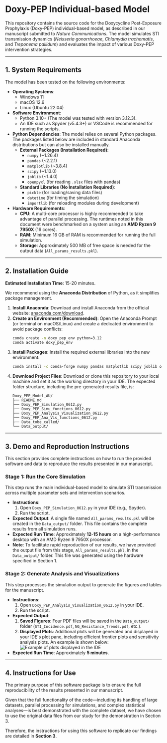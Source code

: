 # **Doxy-PEP Individual-based Model**

This repository contains the source code for the Doxycycline Post-Exposure Prophylaxis (Doxy-PEP) individual-based model, as described in our manuscript submitted to *Nature Communications*. The model simulates STI transmission dynamics (*Neisseria gonorrhoeae*, *Chlamydia trachomatis*, and *Treponema pallidum*) and evaluates the impact of various Doxy-PEP intervention strategies.

***

## **1. System Requirements**

The model has been tested on the following environments:

* **Operating Systems**:
    * Windows 11
    * macOS 12.6
    * Linux (Ubuntu 22.04)
* **Software Environment**:
    * Python 3.10+ (The model was tested with version 3.12.3).
    * An IDE such as Spyder (v5.4.3+) or VSCode is recommended for running the scripts.
* **Python Dependencies**:
    The model relies on several Python packages. The packages listed below are included in standard Anaconda distributions but can also be installed manually.
    * **External Packages (Installation Required)**:
        * `numpy` (~1.26.4)
        * `pandas` (~2.2.1)
        * `matplotlib` (~3.8.4)
        * `scipy` (~1.13.0)
        * `joblib` (~1.4.0)
        * `openpyxl` (for reading `.xlsx` files with pandas)
    * **Standard Libraries (No Installation Required)**:
        * `pickle` (for loading/saving data files)
        * `datetime` (for timing the simulation)
        * `importlib` (for reloading modules during development)
* **Hardware Requirements**:
    * **CPU**: A multi-core processor is highly recommended to take advantage of parallel processing. The runtimes noted in this document were benchmarked on a system using an **AMD Ryzen 9 7950X** (16 cores).
    * **RAM**: Minimum 16 GB of RAM is recommended for running the full simulation.
    * **Storage**: Approximately 500 MB of free space is needed for the output data (`All_params_results.pkl`).

***

## **2. Installation Guide**

**Estimated Installation Time**: 15-20 minutes.

We recommend using the **Anaconda Distribution** of Python, as it simplifies package management.

1.  **Install Anaconda**: Download and install Anaconda from the official website: [anaconda.com/download](https://www.anaconda.com/download).
2.  **Create an Environment (Recommended)**: Open the Anaconda Prompt (or terminal on macOS/Linux) and create a dedicated environment to avoid package conflicts:
    ```bash
    conda create -n doxy_pep_env python=3.12
    conda activate doxy_pep_env
    ```
3.  **Install Packages**: Install the required external libraries into the new environment:
    ```bash
    conda install -c conda-forge numpy pandas matplotlib scipy joblib openpyxl
    ```
4.  **Download Project Files**: Download or clone this repository to your local machine and set it as the working directory in your IDE. The expected folder structure, including the pre-generated results file, is:
    ```
    Doxy_PEP_Model_AU/
    ├── README.md
    ├── Doxy_PEP_Simulation_0612.py
    ├── Doxy_PEP_Simu_functions_0612.py
    ├── Doxy_PEP_Analysis_Visualization_0612.py
    ├── Doxy_PEP_Ana_Vis_functions_0612.py
    ├── Data_tobe_called/
    └── Data_output/
    ```

***

## **3. Demo and Reproduction Instructions**

This section provides complete instructions on how to run the provided software and data to reproduce the results presented in our manuscript.

### **Stage 1: Run the Core Simulation**

This step runs the main individual-based model to simulate STI transmission across multiple parameter sets and intervention scenarios.

* **Instructions**:
    1.  Open `Doxy_PEP_Simulation_0612.py` in your IDE (e.g., Spyder).
    2.  Run the script.
* **Expected Output**: A single file named `All_params_results.pkl` will be created in the `Data_output/` folder. This file contains the complete results from all simulation runs.
* **Expected Run Time**: Approximately **12-15 hours** on a high-performance desktop with an AMD Ryzen 9 7950X processor.
* **Note**: To facilitate rapid reproduction of our results, we have provided the output file from this stage, `All_params_results.pkl`, in the `Data_output/` folder. This file was generated using the hardware specified in Section 1.

### **Stage 2: Generate Analysis and Visualizations**

This step processes the simulation output to generate the figures and tables for the manuscript.

* **Instructions**:
    1.  Open `Doxy_PEP_Analysis_Visualization_0612.py` in your IDE.
    2.  Run the script.
* **Expected Output**:
    1.  **Saved Figures**: Four PDF files will be saved in the `Data_output/` folder (`STI_Incidence.pdf`, `NG_Resistance_Trends.pdf`, etc.).
    2.  **Displayed Plots**: Additional plots will be generated and displayed in your IDE's plot pane, including efficient frontier plots and sensitivity analysis plots. An example is shown below:
        ![Example of plots displayed in the IDE](Data_output/Expected_outputs_in_spyder.png)
* **Expected Run Time**: Approximately **5 minutes**.

***

## **4. Instructions for Use**

The primary purpose of this software package is to ensure the full reproducibility of the results presented in our manuscript.

Given that the full functionality of the code—including its handling of large datasets, parallel processing for simulations, and complex statistical analyses—is best demonstrated with the complete dataset, we have chosen to use the original data files from our study for the demonstration in Section 3.

Therefore, the instructions for using this software to replicate our findings are detailed in **Section 3**.
